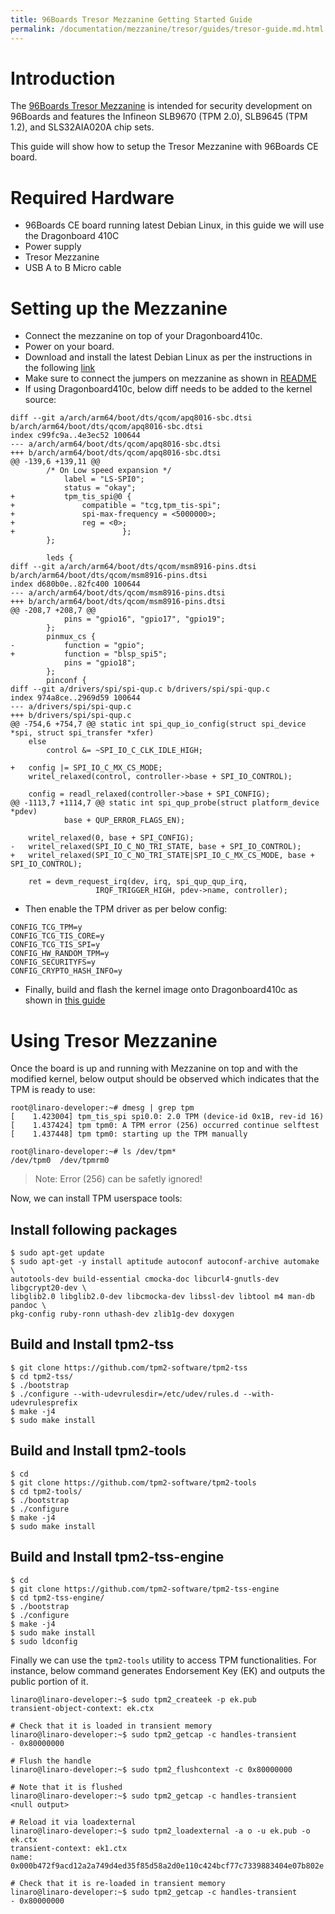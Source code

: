 ```yaml
---
title: 96Boards Tresor Mezzanine Getting Started Guide
permalink: /documentation/mezzanine/tresor/guides/tresor-guide.md.html
---
```

# Introduction

The [96Boards Tresor Mezzanine](https://www.96boards.org/product/tresor/) is
intended for security development on 96Boards and features the Infineon SLB9670
(TPM 2.0), SLB9645 (TPM 1.2), and SLS32AIA020A chip sets.

This guide will show how to setup the Tresor Mezzanine with 96Boards CE board.

# Required Hardware

- 96Boards CE board running latest Debian Linux, in this guide we will use the
  Dragonboard 410C
- Power supply
- Tresor Mezzanine
- USB A to B Micro cable

# Setting up the Mezzanine

- Connect the mezzanine on top of your Dragonboard410c.
- Power on your board.
- Download and install the latest Debian Linux as per the instructions in the
following [link](/documentation/consumer/dragonboard410c/downloads/debian.md.html)
- Make sure to connect the jumpers on mezzanine as shown in [README](../README.md#11-about-the-96boards-tresor-mezzanine)
- If using Dragonboard410c, below diff needs to be added to the kernel source:

```shell
diff --git a/arch/arm64/boot/dts/qcom/apq8016-sbc.dtsi b/arch/arm64/boot/dts/qcom/apq8016-sbc.dtsi
index c99fc9a..4e3ec52 100644
--- a/arch/arm64/boot/dts/qcom/apq8016-sbc.dtsi
+++ b/arch/arm64/boot/dts/qcom/apq8016-sbc.dtsi
@@ -139,6 +139,11 @@
 		/* On Low speed expansion */
 			label = "LS-SPI0";
 			status = "okay";
+			tpm_tis_spi@0 {
+				compatible = "tcg,tpm_tis-spi";
+				spi-max-frequency = <5000000>;
+				reg = <0>;
+                        };
 		};
 
 		leds {
diff --git a/arch/arm64/boot/dts/qcom/msm8916-pins.dtsi b/arch/arm64/boot/dts/qcom/msm8916-pins.dtsi
index d680b0e..82fc400 100644
--- a/arch/arm64/boot/dts/qcom/msm8916-pins.dtsi
+++ b/arch/arm64/boot/dts/qcom/msm8916-pins.dtsi
@@ -208,7 +208,7 @@
 			pins = "gpio16", "gpio17", "gpio19";
 		};
 		pinmux_cs {
-			function = "gpio";
+			function = "blsp_spi5";
 			pins = "gpio18";
 		};
 		pinconf {
diff --git a/drivers/spi/spi-qup.c b/drivers/spi/spi-qup.c
index 974a8ce..2969d59 100644
--- a/drivers/spi/spi-qup.c
+++ b/drivers/spi/spi-qup.c
@@ -754,6 +754,7 @@ static int spi_qup_io_config(struct spi_device *spi, struct spi_transfer *xfer)
 	else
 		control &= ~SPI_IO_C_CLK_IDLE_HIGH;
 
+	config |= SPI_IO_C_MX_CS_MODE;
 	writel_relaxed(control, controller->base + SPI_IO_CONTROL);
 
 	config = readl_relaxed(controller->base + SPI_CONFIG);
@@ -1113,7 +1114,7 @@ static int spi_qup_probe(struct platform_device *pdev)
 			base + QUP_ERROR_FLAGS_EN);
 
 	writel_relaxed(0, base + SPI_CONFIG);
-	writel_relaxed(SPI_IO_C_NO_TRI_STATE, base + SPI_IO_CONTROL);
+	writel_relaxed(SPI_IO_C_NO_TRI_STATE|SPI_IO_C_MX_CS_MODE, base + SPI_IO_CONTROL);
 
 	ret = devm_request_irq(dev, irq, spi_qup_qup_irq,
 			       IRQF_TRIGGER_HIGH, pdev->name, controller);
```
- Then enable the TPM driver as per below config:

```shell
CONFIG_TCG_TPM=y
CONFIG_TCG_TIS_CORE=y
CONFIG_TCG_TIS_SPI=y
CONFIG_HW_RANDOM_TPM=y
CONFIG_SECURITYFS=y
CONFIG_CRYPTO_HASH_INFO=y
```

- Finally, build and flash the kernel image onto Dragonboard410c as shown in [this guide](https://github.com/96boards/documentation/blob/171013c54099bdce960eca7cb421b95dd76eae6b/consumer/dragonboard/dragonboard410c/build/kernel.md)

# Using Tresor Mezzanine

Once the board is up and running with Mezzanine on top and with the modified
kernel, below output should be observed which indicates that the TPM is ready
to use:

```shell
root@linaro-developer:~# dmesg | grep tpm
[    1.423004] tpm_tis_spi spi0.0: 2.0 TPM (device-id 0x1B, rev-id 16)
[    1.437424] tpm tpm0: A TPM error (256) occurred continue selftest
[    1.437448] tpm tpm0: starting up the TPM manually

root@linaro-developer:~# ls /dev/tpm*
/dev/tpm0  /dev/tpmrm0
```

> Note: Error (256) can be safetly ignored!

Now, we can install TPM userspace tools:

## Install following packages

```shell
$ sudo apt-get update
$ sudo apt-get -y install aptitude autoconf autoconf-archive automake \
autotools-dev build-essential cmocka-doc libcurl4-gnutls-dev libgcrypt20-dev \
libglib2.0 libglib2.0-dev libcmocka-dev libssl-dev libtool m4 man-db pandoc \
pkg-config ruby-ronn uthash-dev zlib1g-dev doxygen
```

## Build and Install tpm2-tss

```shell
$ git clone https://github.com/tpm2-software/tpm2-tss
$ cd tpm2-tss/
$ ./bootstrap
$ ./configure --with-udevrulesdir=/etc/udev/rules.d --with-udevrulesprefix
$ make -j4
$ sudo make install
```

## Build and Install tpm2-tools

```shell
$ cd
$ git clone https://github.com/tpm2-software/tpm2-tools
$ cd tpm2-tools/
$ ./bootstrap
$ ./configure
$ make -j4
$ sudo make install
```

## Build and Install tpm2-tss-engine

```shell
$ cd
$ git clone https://github.com/tpm2-software/tpm2-tss-engine
$ cd tpm2-tss-engine/
$ ./bootstrap
$ ./configure
$ make -j4
$ sudo make install
$ sudo ldconfig
```

Finally we can use the `tpm2-tools` utility to access TPM functionalities.
For instance, below command generates Endorsement Key (EK) and outputs the
public portion of it.

```shell
linaro@linaro-developer:~$ sudo tpm2_createek -p ek.pub
transient-object-context: ek.ctx

# Check that it is loaded in transient memory
linaro@linaro-developer:~$ sudo tpm2_getcap -c handles-transient
- 0x80000000

# Flush the handle
linaro@linaro-developer:~$ sudo tpm2_flushcontext -c 0x80000000

# Note that it is flushed
linaro@linaro-developer:~$ sudo tpm2_getcap -c handles-transient
<null output>

# Reload it via loadexternal
linaro@linaro-developer:~$ sudo tpm2_loadexternal -a o -u ek.pub -o ek.ctx
transient-context: ek1.ctx
name: 0x000b472f9acd12a2a749d4ed35f85d58a2d0e110c424bcf77c7339883404e07b802e

# Check that it is re-loaded in transient memory
linaro@linaro-developer:~$ sudo tpm2_getcap -c handles-transient
- 0x80000000
```
